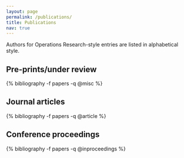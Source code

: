 ```yaml
---
layout: page
permalink: /publications/
title: Publications
nav: true
---
```



Authors for Operations Research-style entries are listed in alphabetical style. 


<div class="publications">

<h2 class="year">Pre-prints/under review</h2>
{% bibliography -f papers -q @misc %}

<h2 class="year">Journal articles</h2>
{% bibliography -f papers -q @article %}

<h2 class="year">Conference proceedings</h2>
{% bibliography -f papers -q @inproceedings %}


</div>





